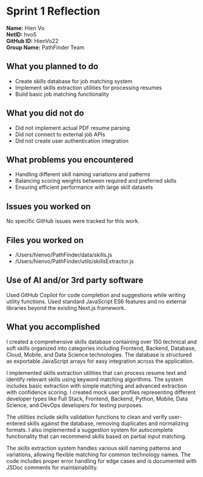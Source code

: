 # Sprint 1 Reflection

**Name:** Hien Vo  
**NetID:** hvo5  
**GitHub ID:** HienVo22  
**Group Name:** PathFinder Team

## What you planned to do

- Create skills database for job matching system
- Implement skills extraction utilities for processing resumes
- Build basic job matching functionality

## What you did not do

- Did not implement actual PDF resume parsing
- Did not connect to external job APIs
- Did not create user authentication integration

## What problems you encountered

- Handling different skill naming variations and patterns
- Balancing scoring weights between required and preferred skills
- Ensuring efficient performance with large skill datasets

## Issues you worked on

No specific GitHub issues were tracked for this work.

## Files you worked on

- /Users/hienvo/PathFinder/data/skills.js
- /Users/hienvo/PathFinder/utils/skillsExtractor.js

## Use of AI and/or 3rd party software

Used GitHub Copilot for code completion and suggestions while writing utility functions. Used standard JavaScript ES6 features and no external libraries beyond the existing Next.js framework.

## What you accomplished

I created a comprehensive skills database containing over 150 technical and soft skills organized into categories including Frontend, Backend, Database, Cloud, Mobile, and Data Science technologies. The database is structured as exportable JavaScript arrays for easy integration across the application.

I implemented skills extraction utilities that can process resume text and identify relevant skills using keyword matching algorithms. The system includes basic extraction with simple matching and advanced extraction with confidence scoring. I created mock user profiles representing different developer types like Full Stack, Frontend, Backend, Python, Mobile, Data Science, and DevOps developers for testing purposes.

The utilities include skills validation functions to clean and verify user-entered skills against the database, removing duplicates and normalizing formats. I also implemented a suggestion system for autocomplete functionality that can recommend skills based on partial input matching.

The skills extraction system handles various skill naming patterns and variations, allowing flexible matching for common technology names. The code includes proper error handling for edge cases and is documented with JSDoc comments for maintainability.
